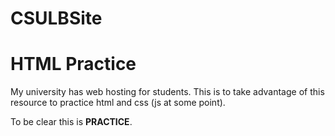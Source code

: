 # CSULBSite

<h1>HTML Practice</h1>
<p>My university has web hosting for students. This is to take advantage of this resource to practice html and css (js at some point).</p>

<p>To be clear this is <strong>PRACTICE</strong>.</p>
